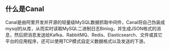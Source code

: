 ## 什么是Canal

Canal是由阿里开发并开源的轻量级MySQL数据抓取中间件，Canal将自己伪装成mysql的从库，从而实时读取MySQL二进制日志Binlog，并生成JSON格式的消息，然后把消息发送给Kafka、RabbitMQ、Redis、Elasticsearch、文件或其它平台的应用程序，还可以使用TCP模式自定义数据格式以及发送的下游。

